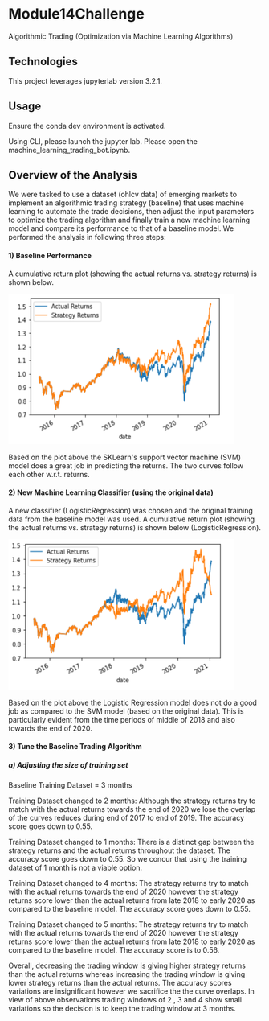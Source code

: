 # Module14Challenge
Algorithmic Trading (Optimization via Machine Learning Algorithms)

## Technologies

This project leverages jupyterlab version 3.2.1.

## Usage

Ensure the conda dev environment is activated.

Using CLI, please launch the jupyter lab. Please open the machine_learning_trading_bot.ipynb. 

## Overview of the Analysis

We were tasked to use a dataset (ohlcv data) of emerging markets to implement an algorithmic trading strategy (baseline) that uses machine learning to automate the trade decisions, then adjust the input parameters to optimize the trading algorithm and finally train a new machine learning model and compare its performance to that of a baseline model. We performed the analysis in following three steps:   

#### 1) Baseline Performance

A cumulative return plot (showing the actual returns vs. strategy returns) is shown below.

<img src="Images/base.PNG" width="450" height="300">

Based on the plot above the SKLearn's support vector machine (SVM) model does a great job in predicting the returns. The two curves follow each other w.r.t. returns.

#### 2) New Machine Learning Classifier (using the original data)

A new classifier (LogisticRegression) was chosen and the original training data from the baseline model was used.
A cumulative return plot (showing the actual returns vs. strategy returns) is shown below (LogisticRegression).

<img src="Images/new.PNG" width="450" height="300">

Based on the plot above the Logistic Regression model does not do a good job as compared to the SVM model (based on the original data). This is particularly evident from the time periods of middle of 2018 and also towards the end of 2020.

#### 3) Tune the Baseline Trading Algorithm

##### a) Adjusting the size of training set
Baseline Training Dataset = 3 months

Training Dataset changed to 2 months: Although the strategy returns try to match with the actual returns towards the end of 2020 we lose the overlap of the curves reduces during end of 2017 to end of 2019. The accuracy score goes down to 0.55.

Training Dataset changed to 1 months: There is a distinct gap between the strategy returns and the actual returns throughout the dataset. The accuracy score goes down to 0.55. So we concur that using the training dataset of 1 month is not a viable option.

Training Dataset changed to 4 months: The strategy returns try to match with the actual returns towards the end of 2020 however the strategy returns score lower than the actual returns from late 2018 to early 2020 as compared to the baseline model. The accuracy score goes down to 0.55.

Training Dataset changed to 5 months: The strategy returns try to match with the actual returns towards the end of 2020 however the strategy returns score lower than the actual returns from late 2018 to early 2020 as compared to the baseline model. The accuracy score is to 0.56.

Overall, decreasing the trading window is giving higher strategy returns than the actual returns whereas increasing the trading window is giving lower strategy returns than the actual returns. The accuracy scores variations are insignificant however we sacrifice the the curve overlaps. In view of above observations trading windows of 2 , 3 and 4 show small variations so the decision is to keep the trading window at 3 months.
